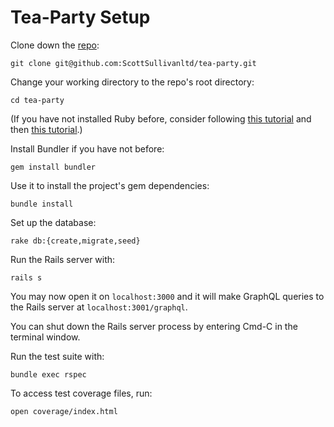 # Tea-Party Setup

Clone down the [repo](https://github.com:ScottSullivanltd/tea-party.git):
```
git clone git@github.com:ScottSullivanltd/tea-party.git
```

Change your working directory to the repo's root directory:
```
cd tea-party
```

(If you have not installed Ruby before, consider following [this tutorial](https://mod0.turing.io/setup-instructions) and then [this tutorial](https://github.com/turingschool-examples/backend_module_0_capstone/blob/master/README.md).)

Install Bundler if you have not before:
```
gem install bundler
```

Use it to install the project's gem dependencies:
```
bundle install
```

Set up the database:
```
rake db:{create,migrate,seed}
```

Run the Rails server with:
```
rails s
```

You may now open it on `localhost:3000` and it will make GraphQL queries to the Rails server at `localhost:3001/graphql`.

You can shut down the Rails server process by entering Cmd-C in the terminal window.

Run the test suite with:
```
bundle exec rspec
```

To access test coverage files, run:
```
open coverage/index.html
```
